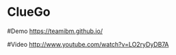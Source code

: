 ClueGo
======

#Demo 
https://teamibm.github.io/

#Video
http://www.youtube.com/watch?v=LO2ryDyDB7A
